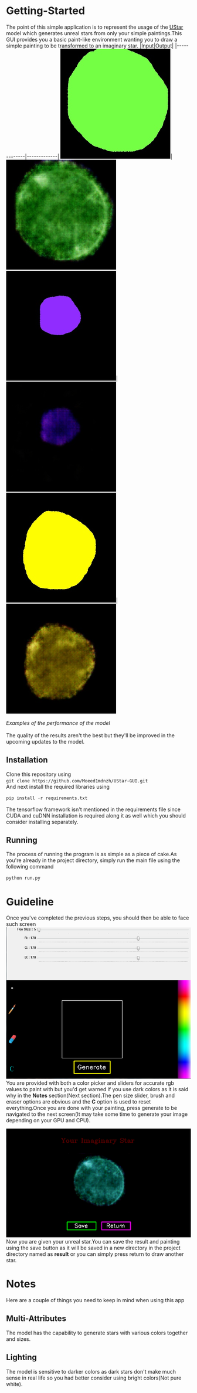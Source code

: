 # Getting-Started
The point of this simple application is to represent the usage of the [UStar](https://github.com/Moeed1mdnzh/UStar) model which generates unreal stars from only your simple paintings.This GUI provides you a basic paint-like environment wanting you to draw a simple painting to be transformed to an imaginary star.
|Input|Output|
|-------------|-------------|
![](https://github.com/Moeed1mdnzh/UStar-GUI/blob/master/images/input_1.jpg)|![](https://github.com/Moeed1mdnzh/UStar-GUI/blob/master/images/result_1.jpg)
![](https://github.com/Moeed1mdnzh/UStar-GUI/blob/master/images/input_2.jpg)|![](https://github.com/Moeed1mdnzh/UStar-GUI/blob/master/images/result_2.jpg)
![](https://github.com/Moeed1mdnzh/UStar-GUI/blob/master/images/input_3.jpg)|![](https://github.com/Moeed1mdnzh/UStar-GUI/blob/master/images/result_3.jpg)

*Examples of the performance of the model*<br /><br />
The quality of the results aren't the best but they'll be improved in the upcoming updates to the model.

## Installation
Clone this repository using <br />
`git clone https://github.com/Moeed1mdnzh/UStar-GUI.git`<br />
And next install the required libraries using
```python
pip install -r requirements.txt 
``` 
The tensorflow framework isn't mentioned in the requirements file since CUDA and cuDNN installation is required along it as well which you should consider installing
separately.
## Running
The process of running the program is as simple as a piece of cake.As you're already in the project directory, simply run the main file using the following command
```python
python run.py
```
# Guideline
Once you've completed the previous steps, you should then be able to face such screen
![](https://github.com/Moeed1mdnzh/UStar-GUI/blob/master/images/screen.PNG)
<br />
You are provided with both a color picker and sliders for accurate rgb values to paint with but you'd get warned if you use dark colors as 
it is said why in the **Notes** section(Next section).The pen size slider, brush and eraser options are obvious and the **C** option is used to reset
everything.Once you are done with your painting, press generate to be navigated to the next screen(It may take some time to generate your image depending
on your GPU and CPU).

![](https://github.com/Moeed1mdnzh/UStar-GUI/blob/master/images/result_screen.PNG)
<br />
Now you are given your unreal star.You can save the result and painting using the save button as it will be saved in a new directory in the project directory
named as **result** or you can simply press return to draw another star.

# Notes
Here are a couple of things you need to keep in mind when using this app
## Multi-Attributes
The model has the capability to generate stars with various colors together and sizes.
## Lighting
The model is sensitive to darker colors as dark stars don't make much sense in real life so you had better consider using bright colors(Not pure white).
